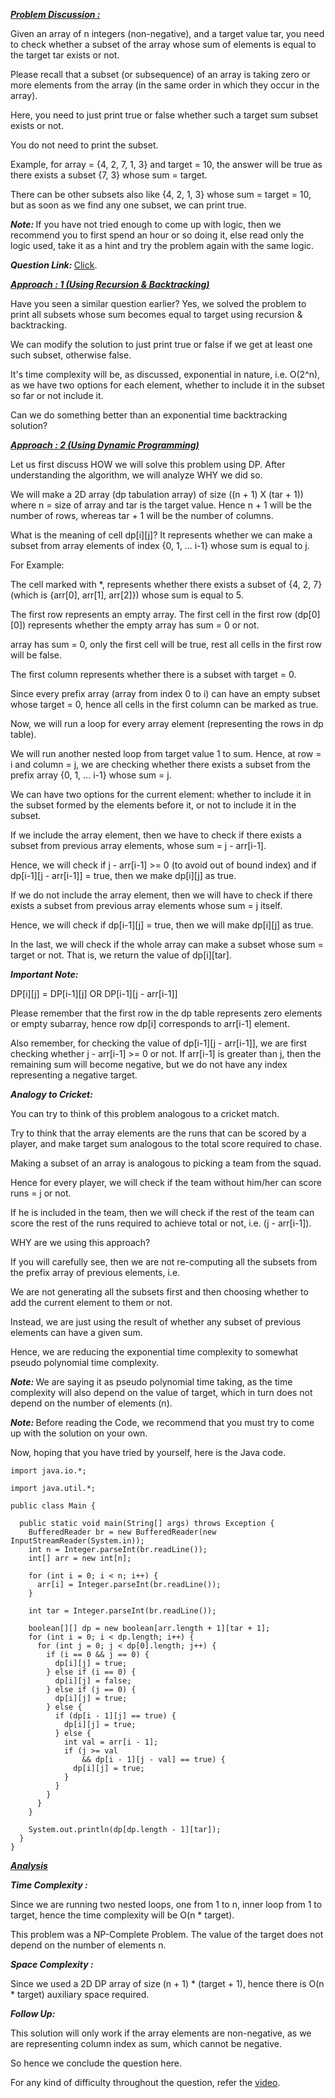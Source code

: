 <i style="text-decoration:underline"><b>Problem Discussion : </b></i>

Given an array of n integers (non-negative), and a target value tar, you need to check whether a subset of the array whose sum of elements is equal to the target tar exists or not.

Please recall that a subset (or subsequence) of an array is taking zero or more elements from the array (in the same order in which they occur in the array).

Here, you need to just print true or false whether such a target sum subset exists or not. 

You do not need to print the subset.

Example, for array = {4, 2, 7, 1, 3} and target = 10, the answer will be true as there exists a subset {7, 3} whose sum = target.

There can be other subsets also like {4, 2, 1, 3} whose sum = target = 10, but as soon as we find any one subset, we can print true.

<i><b>Note: </b></i>If you have not tried enough to come up with logic, then we recommend you to first spend an hour or so doing it, else read only the logic used, take it as a hint and try the problem again with the same logic.

<i><b>Question Link: </b></i>[Click](https://www.youtube.com/watch?v=CqEsqfidKi0).

<i style="text-decoration:underline"><b>Approach : 1 (Using Recursion & Backtracking) </b></i>

Have you seen a similar question earlier? Yes, we solved the problem to print all subsets whose sum becomes equal to target using recursion & backtracking.

We can modify the solution to just print true or false if we get at least one such subset, otherwise false.

It's time complexity will be, as discussed, exponential in nature, i.e. O(2^n), as we have two options for each element, whether to include it in the subset so far or not include it.

Can we do something better than an exponential time backtracking solution?

<i style="text-decoration:underline"><b>Approach : 2 (Using Dynamic Programming) </b></i>

Let us first discuss HOW we will solve this problem using DP. After understanding the algorithm, we will analyze WHY we did so.

We will make a 2D array (dp tabulation array) of size ((n + 1) X (tar + 1)) where n = size of array and tar is the target value. Hence n + 1 will be the number of rows, whereas tar + 1 will be the number of columns.

What is the meaning of cell dp[i][j]? It represents whether we can make a subset from array elements of index {0, 1, ... i-1} whose sum is equal to j.

For Example:

The cell marked with *, represents whether there exists a subset of {4, 2, 7} (which is {arr[0], arr[1], arr[2]}) whose sum is equal to 5.

The first row represents an empty array. The first cell in the first row (dp[0][0]) represents whether the empty array has sum = 0 or not. 

array has sum = 0, only the first cell will be true, rest all cells in the first row will be false.

The first column represents whether there is a subset with target = 0. 

Since every prefix array (array from index 0 to i) can have an empty subset whose target = 0, hence all cells in the first column can be marked as true.

Now, we will run a loop for every array element (representing the rows in dp table). 

We will run another nested loop from target value 1 to sum.
Hence, at row = i and column = j, we are checking whether there exists a subset from the prefix array {0, 1, ... i-1} whose sum = j.

We can have two options for the current element: whether to include it in the subset formed by the elements before it, or not to include it in the subset.

If we include the array element, then we have to check if there exists a subset from previous array elements, whose sum = j - arr[i-1]. 

Hence, we will check if j - arr[i-1] >= 0 (to avoid out of bound index) and if dp[i-1][j - arr[i-1]] = true, then we make dp[i][j] as true.

If we do not include the array element, then we will have to check if there exists a subset from previous array elements whose sum = j itself. 

Hence, we will check if dp[i-1][j] = true, then we will make dp[i][j] as true.

In the last, we will check if the whole array can make a subset whose sum = target or not. That is, we return the value of dp[i][tar].

<i><b>Important Note: </b></i>

DP[i][j] = DP[i-1][j] OR DP[i-1][j - arr[i-1]]

Please remember that the first row in the dp table represents zero elements or empty subarray, hence row dp[i] corresponds to arr[i-1] element.

Also remember, for checking the value of dp[i-1][j - arr[i-1]], we are first checking whether j - arr[i-1] >= 0 or not. If arr[i-1] is greater than j, then the remaining sum will become negative, but we do not have any index representing a negative target.

<i><b>Analogy to Cricket: </b></i>

You can try to think of this problem analogous to a cricket match.

Try to think that the array elements are the runs that can be scored by a player, and make target sum analogous to the total score required to chase.

Making a subset of an array is analogous to picking a team from the squad.

Hence for every player, we will check if the team without him/her can score runs = j or not.

If he is included in the team, then we will check if the rest of the team can score the rest of the runs required to achieve total or not, i.e. (j - arr[i-1]).

WHY are we using this approach?

If you will carefully see, then we are not re-computing all the subsets from the prefix array of previous elements, i.e. 

We are not generating all the subsets first and then choosing whether to add the current element to them or not.

Instead, we are just using the result of whether any subset of previous elements can have a given sum.

Hence, we are reducing the exponential time complexity to somewhat pseudo polynomial time complexity.

<i><b>Note: </b></i>We are saying it as pseudo polynomial time taking, as the time complexity will also depend on the value of target, which in turn does not depend on the number of elements (n).

<i><b>Note: </b></i>Before reading the Code, we recommend that you must try to come up with the solution on your own. 

Now, hoping that you have tried by yourself, here is the Java code.

```
import java.io.*;

import java.util.*;

public class Main {

  public static void main(String[] args) throws Exception {
    BufferedReader br = new BufferedReader(new InputStreamReader(System.in));
    int n = Integer.parseInt(br.readLine());
    int[] arr = new int[n];

    for (int i = 0; i < n; i++) {
      arr[i] = Integer.parseInt(br.readLine());
    }

    int tar = Integer.parseInt(br.readLine());

    boolean[][] dp = new boolean[arr.length + 1][tar + 1];
    for (int i = 0; i < dp.length; i++) {
      for (int j = 0; j < dp[0].length; j++) {
        if (i == 0 && j == 0) {
          dp[i][j] = true;
        } else if (i == 0) {
          dp[i][j] = false;
        } else if (j == 0) {
          dp[i][j] = true;
        } else {
          if (dp[i - 1][j] == true) {
            dp[i][j] = true;
          } else {
            int val = arr[i - 1];
            if (j >= val
                && dp[i - 1][j - val] == true) {
              dp[i][j] = true;
            }
          }
        }
      }
    }

    System.out.println(dp[dp.length - 1][tar]);
  }
}
```

<i style="text-decoration:underline"><b>Analysis </b></i>

<i><b>Time Complexity : </b></i>

Since we are running two nested loops, one from 1 to n, inner loop from 1 to target, hence the time complexity will be O(n * target).

This problem was a NP-Complete Problem. The value of the target does not depend on the number of elements n.

<i><b>Space Complexity : </b></i>

Since we used a 2D DP array of size (n + 1) * (target + 1), hence there is O(n * target) auxiliary space required.

<i><b>Follow Up: </b></i>

This solution will only work if the array elements are non-negative, as we are representing column index as sum, which cannot be negative.

So hence we conclude the question here.

For any kind of difficulty throughout the question, refer the [video](https://www.youtube.com/watch?v=CqEsqfidKi0).